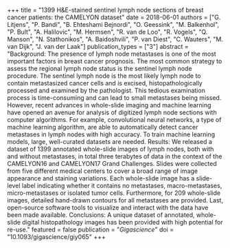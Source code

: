 +++
title = "1399 H&E-stained sentinel lymph node sections of breast cancer patients: the CAMELYON dataset"
date = 2018-06-01
authors = ["G. Litjens", "P. Bandi", "B. Ehteshami Bejnordi", "O. Geessink", "M. Balkenhol", "P. Bult", "A. Halilovic", "M. Hermsen", "R. van de Loo", "R. Vogels", "Q. Manson", "N. Stathonikos", "A. Baidoshvili", "P. van Diest", "C. Wauters", "M. van Dijk", "J. van der Laak"]
publication_types = ["3"]
abstract = "Background: The presence of lymph node metastases is one of the most important factors in breast cancer prognosis. The most common strategy to assess the regional lymph node status is the sentinel lymph node procedure. The sentinel lymph node is the most likely lymph node to contain metastasized cancer cells and is excised, histopathologically processed and examined by the pathologist. This tedious examination process is time-consuming and can lead to small metastases being missed. However, recent advances in whole-slide imaging and machine learning have opened an avenue for analysis of digitized lymph node sections with computer algorithms. For example, convolutional neural networks, a type of machine learning algorithm, are able to automatically detect cancer metastases in lymph nodes with high accuracy. To train machine learning models, large, well-curated datasets are needed. Results: We released a dataset of 1399 annotated whole-slide images of lymph nodes, both with and without metastases, in total three terabytes of data in the context of the CAMELYON16 and CAMELYON17 Grand Challenges. Slides were collected from five different medical centers to cover a broad range of image appearance and staining variations. Each whole-slide image has a slide-level label indicating whether it contains no metastases, macro-metastases, micro-metastases or isolated tumor cells. Furthermore, for 209 whole-slide images, detailed hand-drawn contours for all metastases are provided. Last, open-source software tools to visualize and interact with the data have been made available. Conclusions: A unique dataset of annotated, whole-slide digital histopathology images has been provided with high potential for re-use."
featured = false
publication = "*Gigascience*"
doi = "10.1093/gigascience/giy065"
+++

